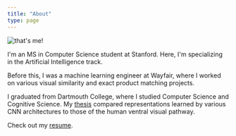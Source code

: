 ```yaml
---
title: "About"
type: page
---
```

![that's me!](/images/about/cara.jpg "that's me!")

I'm an MS in Computer Science student at Stanford. Here, I'm specializing in the Artificial Intelligence track.

Before this, I was a machine learning engineer at Wayfair, where I worked on various visual similarity and exact product matching projects.

I graduated from Dartmouth College, where I studied Computer Science and Cognitive Science. My [thesis](/pdfs/about/thesis.pdf) compared representations learned by various CNN architectures to those of the human ventral visual pathway.

Check out my [resume](/pdfs/about/resume.pdf).
